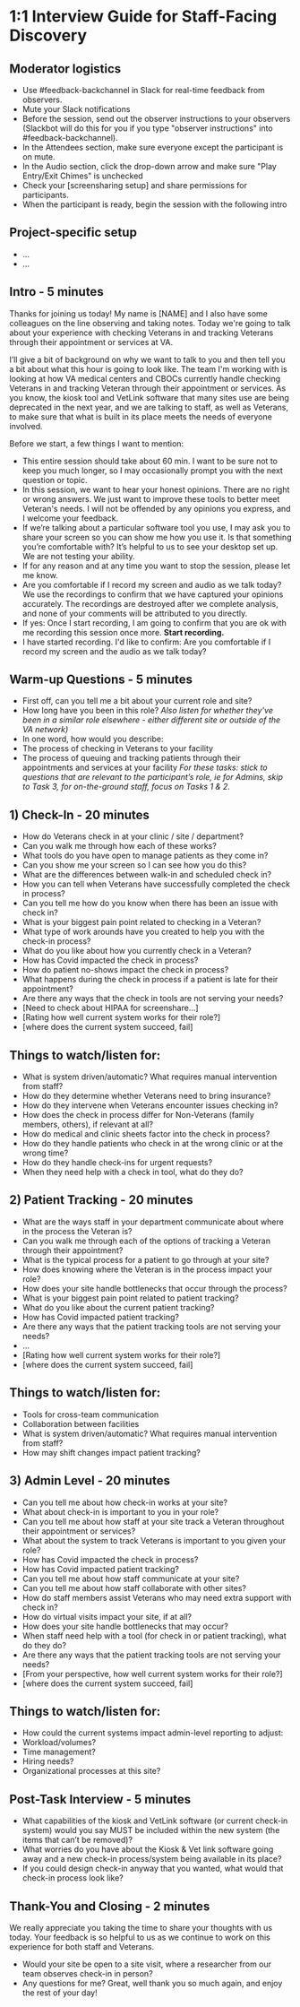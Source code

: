 # 1:1 Interview Guide for Staff-Facing Discovery
## Moderator logistics
- Use #feedback-backchannel in Slack for real-time feedback from observers.
- Mute your Slack notifications
- Before the session, send out the observer instructions to your observers (Slackbot will do this for you if you type "observer instructions" into #feedback-backchannel).
- In the Attendees section, make sure everyone except the participant is on mute.
- In the Audio section, click the drop-down arrow and make sure "Play Entry/Exit Chimes" is unchecked
- Check your [screensharing setup] and share permissions for participants.
- When the participant is ready, begin the session with the following intro
## Project-specific setup
- ...
- ...

## Intro - 5 minutes
Thanks for joining us today! My name is [NAME] and I also have some colleagues on the line observing and taking notes. Today we're going to talk about your experience with checking Veterans in and tracking Veterans through their appointment or services at VA.

I’ll give a bit of background on why we want to talk to you and then tell you a bit about what this hour is going to look like. The team I'm working with is looking at how VA medical centers and CBOCs currently handle checking Veterans in and tracking Veteran through their appointment or services. As you know, the kiosk tool and VetLink software that many sites use are being deprecated in the next year, and we are talking to staff, as well as Veterans, to make sure that what is built in its place meets the needs of everyone involved. 

Before we start, a few things I want to mention:
-	This entire session should take about 60 min. I want to be sure not to keep you much longer, so I may occasionally prompt you with the next question or topic.
-	In this session, we want to hear your honest opinions. There are no right or wrong answers. We just want to improve these tools to better meet Veteran's needs. I will not be offended by any opinions you express, and I welcome your feedback.
-	If we’re talking about a particular software tool you use, I may ask you to share your screen so you can show me how you use it. Is that something you’re comfortable with? It’s helpful to us to see your desktop set up. We are not testing your ability.
-	If for any reason and at any time you want to stop the session, please let me know.
-	Are you comfortable if I record my screen and audio as we talk today? We use the recordings to confirm that we have captured your opinions accurately. The recordings are destroyed after we complete analysis, and none of your comments will be attributed to you directly.
  -	If yes: Once I start recording, I am going to confirm that you are ok with me recording this session once more.
__Start recording.__
-	I have started recording. I'd like to confirm: Are you comfortable if I record my screen and the audio as we talk today?
## Warm-up Questions - 5 minutes
-	First off, can you tell me a bit about your current role and site?
-	How long have you been in this role? _Also listen for whether they've been in a similar role elsewhere - either different site or outside of the VA network)_
-	In one word, how would you describe:
  -	The process of checking in Veterans to your facility
  - The process of queuing and tracking patients through their appointments and services at your facility
_For these tasks: stick to questions that are relevant to the participant’s role, ie for Admins, skip to Task 3, for on-the-ground staff, focus on Tasks 1 & 2._

## 1) Check-In - 20 minutes
-	How do Veterans check in at your clinic / site / department?
-	Can you walk me through how each of these works?
-	What tools do you have open to manage patients as they come in? 
-	Can you show me your screen so I can see how you do this?
-	What are the differences between walk-in and scheduled check in?
- How you can tell when Veterans have successfully completed the check in process?
- Can you tell me how do you know when there has been an issue with check in?
- What is your biggest pain point related to checking in a Veteran?
- What type of work arounds have you created to help you with the check-in process?
- What do you like about how you currently check in a Veteran?
- How has Covid impacted the check in process?
- How do patient no-shows impact the check in process?
- What happens during the check in process if a patient is late for their appointment? 
- Are there any ways that the check in tools are not serving your needs?
-	[Need to check about HIPAA for screenshare…]
-	[Rating how well current system works for their role?]
-	[where does the current system succeed, fail]
## Things to watch/listen for:
-	What is system driven/automatic? What requires manual intervention from staff?
- How do they determine whether Veterans need to bring insurance?
- How do they intervene when Veterans encounter issues checking in?
- How does the check in process differ for Non-Veterans (family members, others), if relevant at all?
- How do medical and clinic sheets factor into the check in process?
- How do they handle patients who check in at the wrong clinic or at the wrong time?
- How do they handle check-ins for urgent requests?
- When they need help with a check in tool, what do they do?
## 2) Patient Tracking - 20 minutes
-	What are the ways staff in your department communicate about where in the process the Veteran is?
-	Can you walk me through each of the options of tracking a Veteran through their appointment?
- What is the typical process for a patient to go through at your site?
- How does knowing where the Veteran is in the process impact your role?
- How does your site handle bottlenecks that occur through the process?
- What is your biggest pain point related to patient tracking?
- What do you like about the current patient tracking?
- How has Covid impacted patient tracking?
- Are there any ways that the patient tracking tools are not serving your needs?
-	…
-	[Rating how well current system works for their role?]
-	[where does the current system succeed, fail]
## Things to watch/listen for:
- Tools for cross-team communication
- Collaboration between facilities
- What is system driven/automatic? What requires manual intervention from staff?
- How may shift changes impact patient tracking?

## 3) Admin Level - 20 minutes
-	Can you tell me about how check-in works at your site?
-	What about check-in is important to you in your role?
-	Can you tell me about how staff at your site track a Veteran throughout their appointment or services?
- What about the system to track Veterans is important to you given your role?
- How has Covid impacted the check in process?
- How has Covid impacted patient tracking?
- Can you tell me about how staff communicate at your site?
- Can you tell me about how staff collaborate with other sites?
- How do staff members assist Veterans who may need extra support with check in?
- How do virtual visits impact your site, if at all?
- How does your site handle bottlenecks that may occur?
- When staff need help with a tool (for check in or patient tracking), what do they do?
- Are there any ways that the patient tracking tools are not serving your needs?
-	[From your perspective, how well current system works for their role?]
-	[where does the current system succeed, fail]
## Things to watch/listen for:
-	How could the current systems impact admin-level reporting to adjust:
 - Workload/volumes? 
 - Time management? 
 - Hiring needs? 
 - Organizational processes at this site?
## Post-Task Interview - 5 minutes
-	What capabilities of the kiosk and VetLink software (or current check-in system) would you say MUST be included within the new system (the items that can’t be removed)?
-	What worries do you have about the Kiosk & Vet link software going away and a new check-in process/system being available in its place?
-	If you could design check-in anyway that you wanted, what would that check-in process look like?
## Thank-You and Closing - 2 minutes
We really appreciate you taking the time to share your thoughts with us today. Your feedback is so helpful to us as we continue to work on this experience for both staff and Veterans.
-	Would your site be open to a site visit, where a researcher from our team observes check-in in person?
-	Any questions for me?
Great, well thank you so much again, and enjoy the rest of your day!

